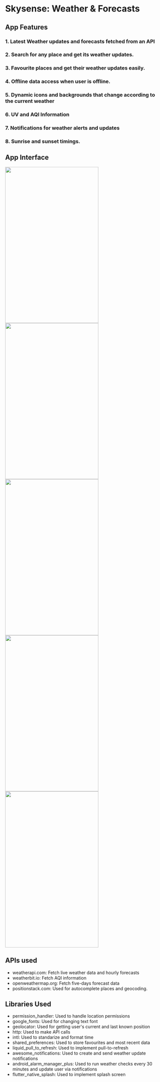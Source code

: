 # Skysense: Weather & Forecasts
## App Features
### 1. Latest Weather updates and forecasts fetched from an API
### 2. Search for any place and get its weather updates.
### 3. Favourite places and get their weather updates easily.
### 4. Offline data access when user is offline.
### 5. Dynamic icons and backgrounds that change according to the current weather
### 6. UV and AQI Information
### 7. Notifications for weather alerts and updates
### 8. Sunrise and sunset timings.

## App Interface

<p float="left">
 <img src=https://i.imgur.com/AbbOX2s.jpeg width=300 height=500 />
 <img src=https://i.imgur.com/GPEz5cs.jpeg width=300 height=500 />
 <img src=https://i.imgur.com/3syULia.jpeg width=300 height=500 />
 <img src=https://i.imgur.com/wkNqp3N.jpeg width=300 height=500 />
 <img src=https://i.imgur.com/mdAy14b.jpeg width=300 height=500 />
</p>

## APIs used

 - weatherapi.com: Fetch live weather data and hourly forecasts
 - weatherbit.io: Fetch AQI information
 - openweathermap.org: Fetch five-days forecast data
 - positionstack.com: Used for autocomplete places and geocoding.
 
 ## Libraries Used
 
 - permission_handler: Used to handle location permissions
 - google_fonts: Used for changing text font
 - geolocator: Used for getting user's current and last known position
 - http: Used to make API calls
 - intl: Used to standarize and format time
 - shared_preferences: Used to store favourites and most recent data
 - liquid_pull_to_refresh: Used to implement pull-to-refresh
 - awesome_notifications: Used to create and send weather update notifications
 - android_alarm_manager_plus: Used to run weather checks every 30 minutes and update user via notifications
 - flutter_native_splash: Used to implement splash screen
